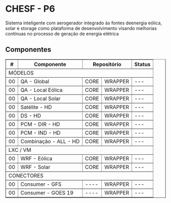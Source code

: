 # CHESF - P6

Sistema inteligente com aerogerador integrado às fontes deenergia eólica, solar e storage como plataforma de desenvolvimento visando melhorias contínuas no processo de geração de energia elétrica

## Componentes

<table border="1" cellspacing="0" cellpadding="5">
  <thead>
    <tr>
      <th >#</th>
      <th >Componente</th>
      <th colspan="2">Repositório</th>
      <th >Status</th>
    </tr>
  </thead>
  <tbody>
    <tr>
      <td colspan="5">MÓDELOS</td>
    </tr>
    <tr>
      <td>00</td><td>QA - Global</td><td>CORE</td><td>WRAPPER</td><td>---</td>
    </tr>
    <tr>
      <td>00</td><td>QA - Local Eólica</td><td>CORE</td><td>WRAPPER</td><td>---</td>
    </tr>
    <tr>
      <td>00</td><td>QA - Local Solar</td><td>CORE</td><td>WRAPPER</td><td>---</td>
    </tr>
    <tr>
      <td>00</td><td>Satélite - HD</td><td>CORE</td><td>WRAPPER</td><td>---</td>
    </tr>
    <tr>
      <td>00</td><td>DS - HD</td><td>CORE</td><td>WRAPPER</td><td>---</td>
    </tr>
    <tr>
      <td>00</td><td>PCM - DIR - HD</td><td>CORE</td><td>WRAPPER</td><td>---</td>
    </tr>
    <tr>
      <td>00</td><td>PCM - IND - HD</td><td>CORE</td><td>WRAPPER</td><td>---</td>
    </tr>
    <tr>
      <td>00</td><td>Combinação - ALL - HD</td><td>CORE</td><td>WRAPPER</td><td>---</td>
    </tr>
    <tr>
      <td colspan="5">LXC / VM</td>
    </tr>
    <tr>
      <td>00</td><td>WRF - Eólica</td><td>CORE</td><td>WRAPPER</td><td>---</td>
    </tr>
    <tr>
      <td>00</td><td>WRF - Solar</td><td>CORE</td><td>WRAPPER</td><td>---</td>
    </tr>
    <tr>
      <td colspan="5">CONECTORES</td>
    </tr>
    <tr>
      <td>00</td><td>Consumer - GFS</td><td>----</td><td>WRAPPER</td><td>---</td>
    </tr>
    <tr>
      <td>00</td><td>Consumer - GOES 19</td><td>----</td><td>WRAPPER</td><td>---</td>
    </tr>
  </tbody>
</table>
